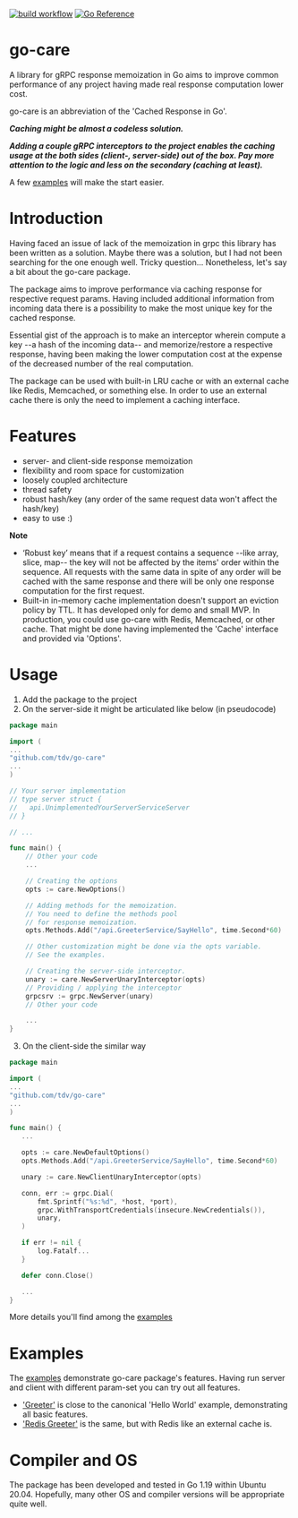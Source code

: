 [![build workflow](https://github.com/tdv/go-care/actions/workflows/main.yml/badge.svg?event=push)](https://github.com/tdv/go-care/actions)
[![Go Reference](https://pkg.go.dev/badge/github.com/tdv/go-care.svg)](https://pkg.go.dev/github.com/tdv/go-care)
# go-care

A library for gRPC response memoization in Go aims to improve common performance of any project having made real
response computation lower cost.

go-care is an abbreviation of the 'Cached Response in Go'.

_**Caching might be almost a codeless solution.**_

_**Adding a couple gRPC interceptors to the project enables the caching usage at the both sides (client-, server-side) out of the box. Pay more attention to the logic and less on the secondary  (caching at least).**_

A few [examples](https://github.com/tdv/go-care/tree/main/examples) will make the start easier.

# Introduction

Having faced an issue of lack of the memoization in grpc this library has been written as a solution. Maybe there was a
solution, but I had not been searching for the one enough well. Tricky question... Nonetheless, let's say a bit about
the go-care package.

The package aims to improve performance via caching response for respective request params. Having included additional
information from incoming data there is a possibility to make the most unique key for the cached response.

Essential gist of the approach is to make an interceptor wherein compute a key --a hash of the incoming data-- and
memorize/restore a respective response, having been making the lower computation cost at the expense of the decreased
number of the real computation.

The package can be used with built-in LRU cache or with an external cache like Redis, Memcached, or something else. In
order to use an external cache there is only the need to implement a caching interface.

# Features

- server- and client-side response memoization
- flexibility and room space for customization
- loosely coupled architecture
- thread safety
- robust hash/key (any order of the same request data won't affect the hash/key)
- easy to use :)

**Note**

- ‘Robust key’ means that if a request contains a sequence --like array, slice, map-- the key will not be affected by
  the items' order within the sequence. All requests with the same data in spite of any order will be cached with the
  same response and there will be only one response computation for the first request.
- Built-in in-memory cache implementation doesn't support an eviction policy by TTL. It has developed only for demo and
  small MVP. In production, you could use go-care with Redis, Memcached, or other cache. That might be done having
  implemented the 'Cache' interface and provided via 'Options'.

# Usage

1. Add the package to the project
2. On the server-side it might be articulated like below (in pseudocode)

```go
package main

import (
...
"github.com/tdv/go-care"
...
)

// Your server implementation
// type server struct {
//   api.UnimplementedYourServerServiceServer
// }

// ...

func main() {
	// Other your code
	...

	// Creating the options
	opts := care.NewOptions()

	// Adding methods for the memoization. 
	// You need to define the methods pool 
	// for response memoization.
	opts.Methods.Add("/api.GreeterService/SayHello", time.Second*60)

	// Other customization might be done via the opts variable.
	// See the examples.

	// Creating the server-side interceptor.
	unary := care.NewServerUnaryInterceptor(opts)
	// Providing / applying the interceptor
	grpcsrv := grpc.NewServer(unary)
	// Other your code

	...
}
```  

3. On the client-side the similar way

 ```go
package main

import (
...
"github.com/tdv/go-care"
...
)

func main() {
	...

	opts := care.NewDefaultOptions()
	opts.Methods.Add("/api.GreeterService/SayHello", time.Second*60)

	unary := care.NewClientUnaryInterceptor(opts)

	conn, err := grpc.Dial(
		fmt.Sprintf("%s:%d", *host, *port),
		grpc.WithTransportCredentials(insecure.NewCredentials()),
		unary,
	)

	if err != nil {
		log.Fatalf...
	}

	defer conn.Close()

	...
}
```

More details you'll find among the [examples](https://github.com/tdv/go-care/tree/main/examples)

# Examples

The [examples](https://github.com/tdv/go-care/tree/main/examples) demonstrate go-care package's features. Having run
server and client with different param-set you can try out all features.

- ['Greeter'](https://github.com/tdv/go-care/tree/main/examples/greeter) is close to the canonical 'Hello World'
  example, demonstrating all basic features.
- ['Redis Greeter'](https://github.com/tdv/go-care/tree/main/examples/redis_greeter) is the same, but with Redis like an
  external cache is.

# Compiler and OS

The package has been developed and tested in Go 1.19 within Ubuntu 20.04. Hopefully, many other OS and compiler versions
will be appropriate quite well.  
